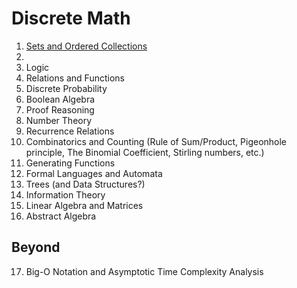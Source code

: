 # Discrete Math

1. [Sets and Ordered Collections](https://github.com/laserpants/discrete-math/blob/master/sets.pdf)
2. 
3. Logic
4. Relations and Functions
5. Discrete Probability
6. Boolean Algebra
7. Proof Reasoning
8. Number Theory
9. Recurrence Relations
10. Combinatorics and Counting (Rule of Sum/Product, Pigeonhole principle, The Binomial Coefficient, Stirling numbers, etc.)
11. Generating Functions
12. Formal Languages and Automata
13. Trees (and Data Structures?)
14. Information Theory
15. Linear Algebra and Matrices
16. Abstract Algebra

## Beyond

17. Big-O Notation and Asymptotic Time Complexity Analysis
